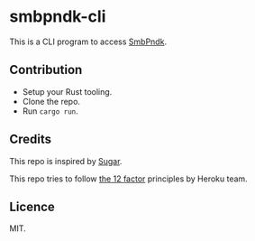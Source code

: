 # smbpndk-cli

This is a CLI program to access [SmbPndk](https://smbpndk.com/).

## Contribution

- Setup your Rust tooling.
- Clone the repo.
- Run `cargo run`.

## Credits

This repo is inspired by [Sugar](https://github.com/metaplex-foundation/sugar).

This repo tries to follow [the 12 factor](https://medium.com/@jdxcode/12-factor-cli-apps-dd3c227a0e46) principles by Heroku team.

## Licence

MIT.
